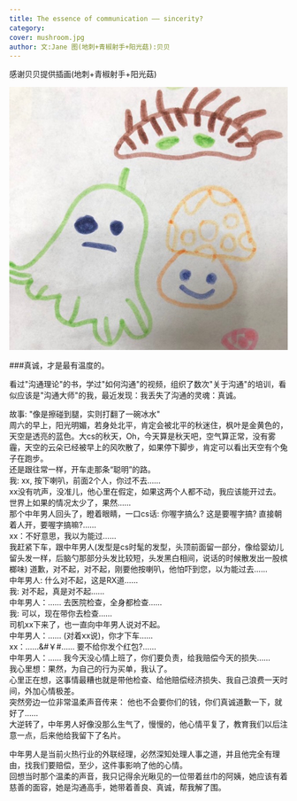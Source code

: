 ```yaml
---
title: The essence of communication —— sincerity?       
category: 
cover: mushroom.jpg
author: 文:Jane 图(地刺+青椒射手+阳光菇):贝贝
---
```

感谢贝贝提供插画(地刺+青椒射手+阳光菇)                 

![unsplash.com](./mushroom.jpg)

      
###真诚，才是最有温度的。       
  
看过"沟通理论"的书，学过"如何沟通"的视频，组织了数次"关于沟通"的培训，看似应该是"沟通大师"的我，最近发现：我丢失了沟通的灵魂：真诚。       
     
故事: "像是擦碰到腿，实则打翻了一碗冰水"             
周六的早上，阳光明媚，若身处北平，肯定会被北平的秋迷住，枫叶是金黄色的，天空是透亮的蓝色。大cs的秋天，Oh，今天算是秋天吧，空气算正常，没有雾霾，天空的云朵已经被早上的风吹散了，如果停下脚步，肯定可以看出天空有个兔子在跑步。   
还是跟往常一样，开车走那条“聪明”的路。    
我: xx, 按下喇叭，前面2个人，你过不去……   
xx没有吭声，没准儿，他心里在假定，如果这两个人都不动，我应该能开过去。       
世界上如果的情况太少了，果然……      
那个中年男人回头了，瞪着眼睛，一口cs话: 你喔字搞么? 这是要喔字搞? 直接朝着人开，要喔字搞嘛?……     
xx：不好意思，我以为能过……    
我赶紧下车，跟中年男人(发型是cs时髦的发型，头顶前面留一部分，像给婴幼儿留头发一样，后脑勺那部分头发比较短，头发黑白相间，说话的时候散发出一股槟榔味) 道歉，对不起，对不起，刚要他按喇叭，他怕吓到您，以为能过去……   
中年男人: 什么对不起，这是RX道……    
我: 对不起，真是对不起……    
中年男人：…… 去医院检查，全身都检查……   
我: 可以，现在带你去检查……   
司机xx下来了，也一直向中年男人说对不起。     
中年男人：…… (对着xx说)，你才下车……   
xx：……&#￥#…… 要不给你发个红包?……   
中年男人：……  我今天没心情上班了，你们要负责，给我赔偿今天的损失……    
我心里想：果然，为自己的行为买单，我认了。      
心里正在想，这事情最糟也就是带他检查、给他赔偿经济损失、我自己浪费一天时间，外加心情极差。     
突然旁边一位非常温柔声音传来： 他也不会要你们的钱，你们真诚道歉一下，就好了……    
大逆转了，中年男人好像没那么生气了，慢慢的，他心情平复了，教育我们以后注意一点，后来他给我留下了名片。    

        
中年男人是当前火热行业的外联经理，必然深知处理人事之道，并且他完全有理由，找我们要赔偿，至少，这件事影响了他的心情。    
回想当时那个温柔的声音，我只记得余光瞅见的一位带着丝巾的阿姨，她应该有着慈善的面容，她是沟通高手，她带着善良、真诚，帮我解了围。  
   
               
